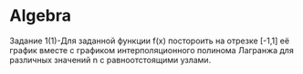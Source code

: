 # Algebra
Задание 1(1)-Для заданной функции f(x) постороить на отрезке [-1,1] её график вместе
с графиком интерполяционного полинома Лагранжа для различных значений n с равноотстоящими узлами.
